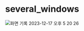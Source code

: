 # several_windows

![화면 기록 2023-12-17 오후 5 20 26](https://github.com/halfmoon-mind/multiple-window-connection/assets/96258104/aac9b3db-5ee2-4834-aa26-e663c3ff6168)

